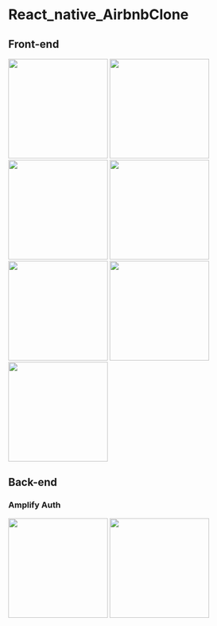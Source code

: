 # React_native_AirbnbClone
## Front-end
<p float="left">
<img src="https://github.com/Jay611/project-result-images/blob/main/AirbnbClone/HomeScreen.JPG" width="200">
<img src="https://github.com/Jay611/project-result-images/blob/main/AirbnbClone/DestinationSearchScreen.JPG" width="200">
<img src="https://github.com/Jay611/project-result-images/blob/main/AirbnbClone/GuestsScreen.JPG" width="200">
<img src="https://github.com/Jay611/project-result-images/blob/main/AirbnbClone/SearchResultsTabNavigator.JPG" width="200">
<img src="https://github.com/Jay611/project-result-images/blob/main/AirbnbClone/SearchResultsMap.JPG" width="200">
<img src="https://github.com/Jay611/project-result-images/blob/main/AirbnbClone/PostCarouselItem.JPG" width="200">
<img src="https://github.com/Jay611/project-result-images/blob/main/AirbnbClone/PostPage.JPG" width="200">
</p>

## Back-end
### Amplify Auth
<p>
<img src="https://github.com/Jay611/project-result-images/blob/main/AirbnbClone/Login.JPG" width="200">
<img src="https://github.com/Jay611/project-result-images/blob/main/AirbnbClone/Signup.JPG" width="200">
</p>
